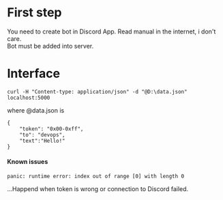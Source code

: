 # First step
You need to create bot in Discord App. Read manual in the internet, i don't care.  
Bot must be added into server.
# Interface

```cassandraql
curl -H "Content-type: application/json" -d "@D:\data.json" localhost:5000
```
where @data.json is 
```cassandraql
{
	"token": "0x00-0xff",
	"to": "devops",
	"text":"Hello!"
}
```

#### Known issues
```cassandraql
panic: runtime error: index out of range [0] with length 0
```
...Happend when token is wrong or connection to Discord failed.